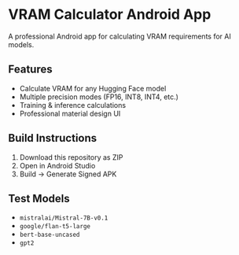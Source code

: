 # VRAM Calculator Android App

A professional Android app for calculating VRAM requirements for AI models.

## Features
- Calculate VRAM for any Hugging Face model
- Multiple precision modes (FP16, INT8, INT4, etc.)
- Training & inference calculations
- Professional material design UI

## Build Instructions
1. Download this repository as ZIP
2. Open in Android Studio
3. Build → Generate Signed APK

## Test Models
- `mistralai/Mistral-7B-v0.1`
- `google/flan-t5-large`
- `bert-base-uncased`
- `gpt2`
